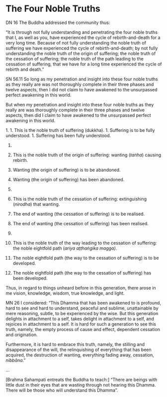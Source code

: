 # The Four Noble Truths

<span class="sutta-ref">DN 16</span> The Buddha addressed the community thus:

“It is through not fully understanding and penetrating the four noble truths that I, as well as you, have experienced the cycle of rebirth-and-death for a very long time. Because of not fully understanding the noble truth of suffering we have experienced the cycle of rebirth-and-death; by not fully understanding the noble truth of the origin of suffering; the noble truth of the cessation of suffering; the noble truth of the path leading to the cessation of suffering, that we have for a long time experienced the cycle of rebirth and death.”

<span class="sutta-ref">SN 56.11</span> So long as my penetration and insight into these four noble truths as they really are was not thoroughly complete in their three phases and twelve aspects, then I did not claim to have awakened to the unsurpassed perfect awakening in this world.

But when my penetration and insight into these four noble truths as they really are was thoroughly complete in their three phases and twelve aspects, then did I claim to have awakened to the unsurpassed perfect awakening in this world.

<div class="alpha-numeric-list">
1.
  1. This is the noble truth of suffering (dukkha).
  1. Suffering is to be fully understood.
  1. Suffering has been fully understood.

1.
  1. This is the noble truth of the origin of suffering: wanting (_taṅha_) causing rebirth.
  1. Wanting (the origin of suffering) is to be abandoned.
  1. Wanting (the origin of suffering) has been abandoned.

1.
  1. This is the noble truth of the cessation of suffering: extinguishing (_nirodha_) that wanting.
  1. The end of wanting (the cessation of suffering) is to be realised.
  1. The end of wanting (the cessation of suffering) has been realised.

1.
  1. This is the noble truth of the way leading to the cessation of suffering: the noble eightfold path (_ariya aṭṭhaṅgika magga)_.
  1. The noble eightfold path (the way to the cessation of suffering) is to be developed.
  1. The noble eightfold path (the way to the cessation of suffering) has been developed.
</div>

Thus, in regard to things unheard before in this generation, there arose in me vision, knowledge, wisdom, true knowledge, and light.

<span class="sutta-ref">MN 26</span> I considered: “This Dhamma that has been awakened to is profound, hard to see and hard to understand, peaceful and sublime, unattainable by mere reasoning, subtle, to be experienced by the wise. But this generation delights in attachment to a self, takes delight in attachment to a self, and rejoices in attachment to a self. It is hard for such a generation to see this truth, namely, the empty process of cause and effect, dependent cessation and origination.

Furthermore, it is hard to embrace this truth, namely, the stilling and disappearance of the will, the relinquishing of everything that has been acquired, the destruction of wanting, everything fading away, cessation, _nibbāna_.”

…

\[Brahma Sahampati entreats the Buddha to teach:] “There are beings with little dust in their eyes that are wasting through not hearing this Dhamma. There will be those who will understand this Dhamma”.
